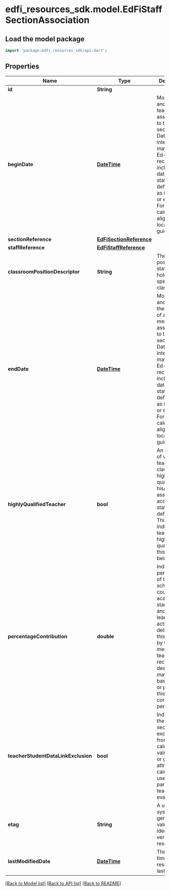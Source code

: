# edfi_resources_sdk.model.EdFiStaffSectionAssociation

## Load the model package
```dart
import 'package:edfi_resources_sdk/api.dart';
```

## Properties
Name | Type | Description | Notes
------------ | ------------- | ------------- | -------------
**id** | **String** |  | [optional] 
**beginDate** | [**DateTime**](DateTime.md) | Month, day, and year of a teacher's assignment to the section.  Note: Date interpretation may vary. Ed-Fi recommends inclusive dates, but states may define dates as inclusive or exclusive. For calculations, align with local guidelines. | 
**sectionReference** | [**EdFiSectionReference**](EdFiSectionReference.md) |  | 
**staffReference** | [**EdFiStaffReference**](EdFiStaffReference.md) |  | 
**classroomPositionDescriptor** | **String** | The type of position the staff member holds in the specific class/section. | 
**endDate** | [**DateTime**](DateTime.md) | Month, day, and year of the last day of a staff member's assignment to the section.  Note: Date interpretation may vary. Ed-Fi recommends inclusive dates, but states may define dates as inclusive or exclusive. For calculations, align with local guidelines. | [optional] 
**highlyQualifiedTeacher** | **bool** | An indication of whether a teacher is classified as highly qualified for his/her assignment according to state definition. This attribute indicates the teacher is highly qualified for this section being taught. | [optional] 
**percentageContribution** | **double** | Indicates the percentage of the total scheduled course time, academic standards, and/or learning activities delivered in this section by this staff member. A teacher of record designation may be based solely or partially on this contribution percentage. | [optional] 
**teacherStudentDataLinkExclusion** | **bool** | Indicates that the entire section is excluded from calculation of value-added or growth attribution calculations used for a particular teacher evaluation. | [optional] 
**etag** | **String** | A unique system-generated value that identifies the version of the resource. | [optional] 
**lastModifiedDate** | [**DateTime**](DateTime.md) | The date and time the resource was last modified. | [optional] 

[[Back to Model list]](../README.md#documentation-for-models) [[Back to API list]](../README.md#documentation-for-api-endpoints) [[Back to README]](../README.md)


